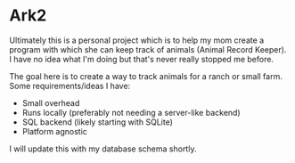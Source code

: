 # Ark2

Ultimately this is a personal project which is to help my mom create a program with which she can keep track of animals (Animal Record Keeper). I have no idea what I'm doing but that's never really stopped me before. 

The goal here is to create a way to track animals for a ranch or small farm. Some requirements/ideas I have:

* Small overhead
* Runs locally (preferably not needing a server-like backend)
* SQL backend (likely starting with SQLite)
* Platform agnostic

I will update this with my database schema shortly.
